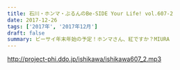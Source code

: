 ```yaml
---
title: 石川・ホンマ・ぶるんのBe-SIDE Your Life! vol.607-2
date: 2017-12-26
tags: ['2017年', '2017年12月']
draft: false
summary: ビーサイ年末年始の予定！ホンマさん、紅ですか？MIURA
---
```


http://project-phi.ddo.jp/ishikawa/ishikawa607_2.mp3
